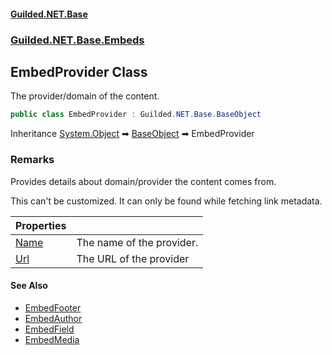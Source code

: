 
#### [Guilded.NET.Base](Guilded_NET_Base 'Guilded_NET_Base')
### [Guilded.NET.Base.Embeds](Guilded_NET_Base#Guilded_NET_Base_Embeds 'Guilded.NET.Base.Embeds')
## EmbedProvider Class
The provider/domain of the content.  
```csharp
public class EmbedProvider : Guilded.NET.Base.BaseObject
```

Inheritance [System.Object](https://docs.microsoft.com/en-us/dotnet/api/System.Object 'System.Object') &#x27A1; [BaseObject](BaseObject 'Guilded.NET.Base.BaseObject') &#x27A1; EmbedProvider  
### Remarks
Provides details about domain/provider the content comes from.



This can't be customized. It can only be found while fetching link metadata.

| Properties | |
| :--- | :--- |
| [Name](EmbedProvider_Name 'Guilded.NET.Base.Embeds.EmbedProvider.Name') | The name of the provider.<br/> |
| [Url](EmbedProvider_Url 'Guilded.NET.Base.Embeds.EmbedProvider.Url') | The URL of the provider<br/> |

#### See Also
- [EmbedFooter](EmbedFooter 'Guilded.NET.Base.Embeds.EmbedFooter')
- [EmbedAuthor](EmbedAuthor 'Guilded.NET.Base.Embeds.EmbedAuthor')
- [EmbedField](EmbedField 'Guilded.NET.Base.Embeds.EmbedField')
- [EmbedMedia](EmbedMedia 'Guilded.NET.Base.Embeds.EmbedMedia')
